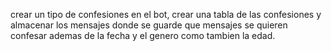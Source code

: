 crear un tipo de confesiones en el bot,
crear una tabla de las confesiones y almacenar
los mensajes donde se guarde que mensajes se quieren confesar
ademas de la fecha y el genero como tambien la edad.
